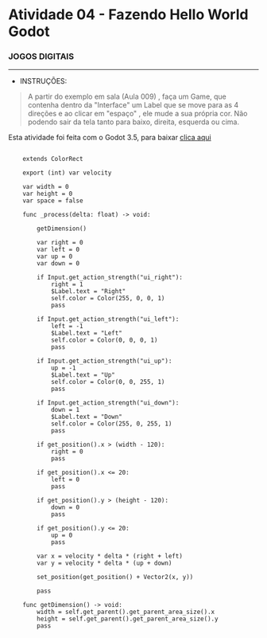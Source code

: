 # Atividade 04 - Fazendo Hello World Godot

### JOGOS DIGITAIS
<HR>

- INSTRUÇÕES:

>A partir do exemplo em sala (Aula 009) , faça um Game, que contenha dentro da "Interface" um Label que se move para as 4 direções e ao clicar em "espaço" , ele mude a sua própria cor. Não podendo sair da tela tanto para baixo, direita, esquerda ou cima.

Esta atividade foi feita com o Godot 3.5, para baixar [clica aqui](https://godotengine.org/download/3.x/windows/)

```

    extends ColorRect

    export (int) var velocity

    var width = 0
    var height = 0
    var space = false

    func _process(delta: float) -> void:
        
        getDimension()
        
        var right = 0
        var left = 0
        var up = 0
        var down = 0
        
        if Input.get_action_strength("ui_right"):
            right = 1
            $Label.text = "Right"
            self.color = Color(255, 0, 0, 1)
            pass
        
        if Input.get_action_strength("ui_left"):
            left = -1
            $Label.text = "Left"
            self.color = Color(0, 0, 0, 1)
            pass
        
        if Input.get_action_strength("ui_up"):
            up = -1
            $Label.text = "Up"
            self.color = Color(0, 0, 255, 1)
            pass
        
        if Input.get_action_strength("ui_down"):
            down = 1
            $Label.text = "Down"
            self.color = Color(255, 0, 255, 1)
            pass
        
        if get_position().x > (width - 120):
            right = 0
            pass
        
        if get_position().x <= 20:
            left = 0
            pass
        
        if get_position().y > (height - 120):
            down = 0
            pass
        
        if get_position().y <= 20:
            up = 0
            pass
        
        var x = velocity * delta * (right + left)
        var y = velocity * delta * (up + down)
        
        set_position(get_position() + Vector2(x, y))
        
        pass

    func getDimension() -> void:
        width = self.get_parent().get_parent_area_size().x
        height = self.get_parent().get_parent_area_size().y
        pass
```